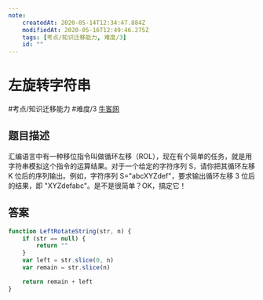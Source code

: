 ```yaml
---
note:
    createdAt: 2020-05-14T12:34:47.884Z
    modifiedAt: 2020-05-16T12:49:46.275Z
    tags: [考点/知识迁移能力, 难度/3]
    id: ""
---
```

# 左旋转字符串
#考点/知识迁移能力 #难度/3 [牛客网](https://www.nowcoder.com/practice/12d959b108cb42b1ab72cef4d36af5ec?tpId=13&tqId=11196&tPage=2&rp=2&ru=/ta/coding-interviews&qru=/ta/coding-interviews/question-ranking)
<!-- @crossnote.comment "id":"bf82a291-f960-4d32-97dc-93a4a37413df" -->  
## 题目描述
汇编语言中有一种移位指令叫做循环左移（ROL），现在有个简单的任务，就是用字符串模拟这个指令的运算结果。对于一个给定的字符序列 S，请你把其循环左移 K 位后的序列输出。例如，字符序列 S="abcXYZdef"，要求输出循环左移 3 位后的结果，即 "XYZdefabc"。是不是很简单？OK，搞定它！

## 答案

```javascript
function LeftRotateString(str, n) {
    if (str == null) {
        return ""
    }
    var left = str.slice(0, n)
    var remain = str.slice(n)

    return remain + left
}
```